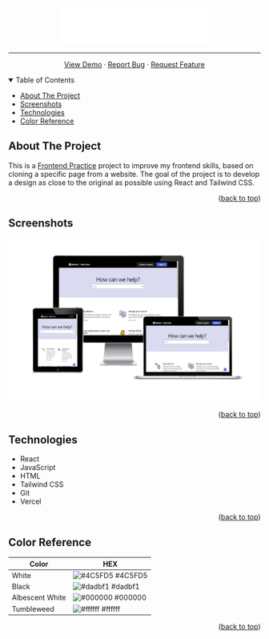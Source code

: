 <div id="readme" align="center">
<img src ="./src/assets/images/abstract.svg" width="300px" alt="Abstract Logo">

</div>

<hr />

<div>
<p align="center">
    <a href="https://abstract-mk.vercel.app/">View Demo</a>
    ·
    <a href="https://github.com/mkamburdev/Abstract/issues">Report Bug</a>
    ·
    <a href="https://github.com/mkamburdev/Abstract/issues/new">Request Feature</a>
  </p>
</div>

<!-- TABLE OF CONTENTS -->
<details open="true">
  <summary>Table of Contents</summary>
  <ul>
    <li><a href="#about-the-project">About The Project</a></li>
    <li><a href="#screenshots">Screenshots</a></li>
    <li><a href="#technologies">Technologies</a></li>
    <li><a href="#color-reference">Color Reference</a></li>
  </ul>
</details>

## About The Project

This is a [Frontend Practice](https://www.frontendpractice.com/projects/abstract) project to improve my frontend skills, based on cloning a specific page from a website. The goal of the project is to develop a design as close to the original as possible using React and Tailwind CSS.

<p align="right">(<a href="#readme">back to top</a>)</p>

## Screenshots

<img src ="./src/assets/images/responsive.png" alt="Project Screenshot">

<p align="right">(<a href="#readme">back to top</a>)</p>

## Technologies

- React
- JavaScript
- HTML
- Tailwind CSS
- Git
- Vercel

<p align="right">(<a href="#readme">back to top</a>)</p>

## Color Reference

| Color             | HEX         |
| ---------------- | --------------- |
| White         | ![#4C5FD5](https://via.placeholder.com/15/4C5FD5?text=+) #4C5FD5 |
| Black         | ![#dadbf1](https://via.placeholder.com/15/dadbf1?text=+) #dadbf1 |
| Albescent White      | ![#000000](https://via.placeholder.com/15/000000?text=+) #000000 |
| Tumbleweed         | ![#ffffff](https://via.placeholder.com/15/fff?text=+) #ffffff

<p align="right">(<a href="#readme">back to top</a>)</p>